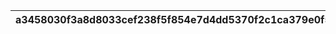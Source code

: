 |a3458030f3a8d8033cef238f5f854e7d4dd5370f2c1ca379e0f549164294acb8|3310f7e97935432de38ec26774fb225a4c09382df0aa961eda6fc1d4d8586830|0a5f74ad71e1bb6615ac7a5960941297ced2e9a6bd86fbdcf947f97f22eca8eb|ff052cbb3bc9c8d82b32b1cb997614835892a11790eb51e4f57c954ba91a4ca4|aaae0f1bd0736faef1e1d5af19e0a561530d382f948c8b8ebbaf02b2e2be7321|b0b96ebb095bf97d639e6fe185fd51782efb8770e0626b01ad71e5a876d3c084|67a97e966a556f0df1f7be29615bee7bbe0d9399a97ed41ef5c0384967cf03fa|e19c9c74f95264d5033f7561570c67be95f70a87946c1649076121e3be40e9a0|4f9728cfc802ac666f00a4b2240313e90e958a00fa020d7394a6247614b346e8|ac46711c532fe7e275e478f92d28afdd06cda286404f935fdaed9825fa322bd0|c1155abf0570adbd2a2ec92ce5511f428bc709128852156e3fd9260b1d652612|
| --- | --- | --- | --- | --- | --- | --- | --- | --- | --- | --- |
